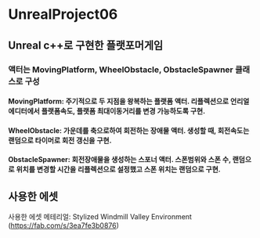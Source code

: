 # UnrealProject06

## Unreal c++로 구현한 플랫포머게임

### 액터는 MovingPlatform, WheelObstacle, ObstacleSpawner 클래스로 구성
#### MovingPlatform: 주기적으로 두 지점을 왕복하는 플랫폼 액터. 리플렉션으로 언리얼 에디터에서 플랫폼속도, 플랫폼 최대이동거리를 변경 가능하도록 구현.
#### WheelObstacle: 가운데를 축으로하여 회전하는 장애물 액터. 생성할 때, 회전속도는 랜덤으로 타이머로 회전 갱신을 구현.
#### ObstacleSpawner: 회전장애물을 생성하는 스포너 액터. 스폰범위와 스폰 수, 랜덤으로 위치를 변경할 시간을 리플렉션으로 설정했고 스폰 위치는 랜덤으로 구현.

## 사용한 에셋
사용한 에셋 메테리얼: Stylized Windmill Valley Environment (https://fab.com/s/3ea7fe3b0876)
 